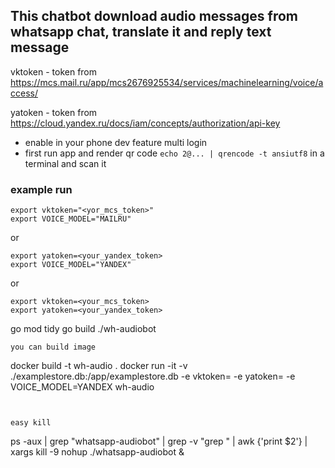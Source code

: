 ## This chatbot download audio messages from whatsapp chat, translate it and reply text message


vktoken - token from https://mcs.mail.ru/app/mcs2676925534/services/machinelearning/voice/access/

yatoken - token from https://cloud.yandex.ru/docs/iam/concepts/authorization/api-key

* enable in your phone dev feature multi  login 
* first run app and render qr code `echo 2@... | qrencode -t ansiutf8` in a terminal  and scan it 

### example run 
```
export vktoken="<yor_mcs_token>"
export VOICE_MODEL="MAILRU" 
```

or 

```
export yatoken=<your_yandex_token>
export VOICE_MODEL="YANDEX"
```
or 
```
export vktoken=<your_mcs_token>
export yatoken=<your_yandex_token>

```
go mod tidy
go build
./wh-audiobot
```
you can build image 
```
docker build -t wh-audio . 
docker run -it  -v ./examplestore.db:/app/examplestore.db  -e vktoken=<yourtoken> -e yatoken=<mcstoken> -e VOICE_MODEL=YANDEX wh-audio  
```


easy kill 
```
ps -aux | grep "whatsapp-audiobot" | grep -v "grep " |  awk {'print $2'} | xargs kill -9
nohup ./whatsapp-audiobot &

```